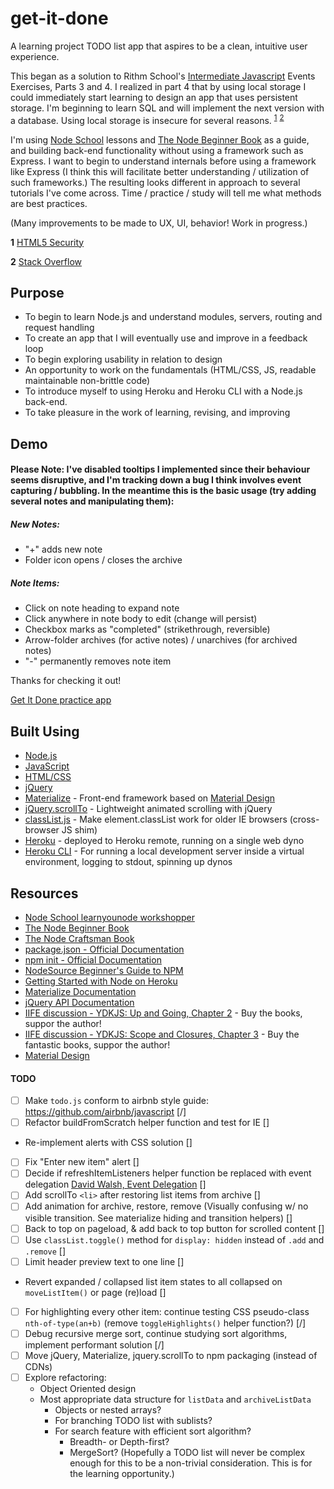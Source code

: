 # get-it-done

A learning project TODO list app that aspires to be a clean, intuitive user experience.

This began as a solution to Rithm School's [Intermediate Javascript](https://www.rithmschool.com/courses/intermediate-javascript) Events Exercises, Parts 3 and 4. I realized in part 4 that by using local storage I could immediately start learning to design an app that uses persistent storage. I'm beginning to learn SQL and will implement the next version with a database. Using local storage is insecure for several reasons. <sup>[1](#f1)</sup> <sup>[2](#f2)</sup>

I'm using [Node School](https://nodeschool.io/) lessons and [The Node Beginner Book](https://www.nodebeginner.org/) as a guide, and building back-end functionality without using a framework such as Express. I want to begin to understand internals before using a framework like Express (I think this will facilitate better understanding / utilization of such frameworks.) The resulting looks different in approach to several tutorials I've come across. Time / practice / study will tell me what methods are best practices.

(Many improvements to be made to UX, UI, behavior! Work in progress.)

<b id="f1">1</b> [HTML5 Security](https://www.owasp.org/index.php/HTML5_Security_Cheat_Sheet#Storage_APIs)

<b id="f2">2</b> [Stack Overflow](https://stackoverflow.com/questions/17280390/can-local-storage-ever-be-considered-secure)

## Purpose

* To begin to learn Node.js and understand modules, servers, routing and request handling
* To create an app that I will eventually use and improve in a feedback loop
* To begin exploring usability in relation to design
* An opportunity to work on the fundamentals (HTML/CSS, JS, readable maintainable non-brittle code)
* To introduce myself to using Heroku and Heroku CLI with a Node.js back-end.
* To take pleasure in the work of learning, revising, and improving


## Demo
#### Please Note: I've disabled tooltips I implemented since their behaviour seems disruptive, and I'm tracking down a bug I think involves event capturing / bubbling. In the meantime this is the basic usage (try adding several notes and manipulating them):
##### New Notes:
* "+" adds new note
* Folder icon opens / closes the archive

##### Note Items:
* Click on note heading to expand note
* Click anywhere in note body to edit (change will persist)
* Checkbox marks as "completed" (strikethrough, reversible)
* Arrow-folder archives (for active notes) / unarchives (for archived notes)
* "-" permanently removes note item

Thanks for checking it out!

[Get It Done practice app](https://todo-get-it-done.herokuapp.com/)


## Built Using

* [Node.js](https://nodejs.org/)
* [JavaScript](https://developer.mozilla.org/en-US/docs/Web/JavaScript)
* [HTML/CSS](http://learn.shayhowe.com/html-css/)
* [jQuery](https://jquery.com/)
* [Materialize](http://materializecss.com/) - Front-end framework based on [Material Design](https://material.io/)
* [jQuery.scrollTo](https://github.com/flesler/jquery.scrollTo) - Lightweight animated scrolling with jQuery
* [classList.js](https://github.com/eligrey/classList.js) - Make element.classList work for older IE browsers (cross-browser JS shim)
* [Heroku](https://devcenter.heroku.com/) - deployed to Heroku remote, running on a single web dyno
* [Heroku CLI](https://devcenter.heroku.com/articles/heroku-cli) - For running a local development server inside a virtual environment, logging to stdout, spinning up dynos

## Resources

* [Node School learnyounode workshopper](https://github.com/workshopper/learnyounode)
* [The Node Beginner Book](https://www.nodebeginner.org/)
* [The Node Craftsman Book](https://leanpub.com/nodecraftsman)
* [package.json - Official Documentation](https://docs.npmjs.com/getting-started/using-a-package.json)
* [npm init - Official Documentation](https://docs.npmjs.com/cli/init)
* [NodeSource Beginner's Guide to NPM](http://nodesource.com/blog/an-absolute-beginners-guide-to-using-npm/)
* [Getting Started with Node on Heroku](https://devcenter.heroku.com/articles/getting-started-with-nodejs#introduction)
* [Materialize Documentation](http://materializecss.com/getting-started.html)
* [jQuery API Documentation](https://api.jquery.com/)
* [IIFE discussion - YDKJS: Up and Going, Chapter 2](https://github.com/getify/You-Dont-Know-JS/blob/master/up%20%26%20going/ch2.md) - Buy the books, suppor the author!
* [IIFE discussion - YDKJS: Scope and Closures, Chapter 3](https://github.com/getify/You-Dont-Know-JS/blob/master/scope%20%26%20closures/ch3.md) - Buy the fantastic books, suppor the author!
* [Material Design](https://material.io/)


#### TODO

  - [ ] Make `todo.js` conform to airbnb style guide: https://github.com/airbnb/javascript [/]
  - [ ] Refactor buildFromScratch helper function and test for IE []
  * Re-implement alerts with CSS solution []
  - [ ] Fix "Enter new item" alert []
  - [ ] Decide if refreshItemListeners helper function be replaced with event delegation [David Walsh, Event Delegation](https://davidwalsh.name/event-delegate) []
  - [ ] Add scrollTo `<li>` after restoring list items from archive []
  - [ ] Add animation for archive, restore, remove (Visually confusing w/ no visible transition. See materialize hiding and transition helpers) []
  - [ ] Back to top on pageload, & add back to top button for scrolled content []
  - [ ] Use `classList.toggle()` method for `display: hidden` instead of `.add` and `.remove` []
  - [ ] Limit header preview text to one line []
  * Revert expanded / collapsed list item states to all collapsed on `moveListItem()` or page (re)load []
  - [ ] For highlighting every other item: continue testing CSS pseudo-class `nth-of-type(an+b)` (remove `toggleHighlights()` helper function?) [/]
  - [ ] Debug recursive merge sort, continue studying sort algorithms, implement performant solution [/]
  - [ ] Move jQuery, Materialize, jquery.scrollTo to npm packaging (instead of CDNs)
  - [ ] Explore refactoring:
    * Object Oriented design
    * Most appropriate data structure for `listData` and `archiveListData`
        * Objects or nested arrays?
        * For branching TODO list with sublists? 
        * For search feature with efficient sort algorithm?
            * Breadth- or Depth-first?
            * MergeSort?
            (Hopefully a TODO list will never be complex enough for this to be a non-trivial consideration. This is for the learning opportunity.)
